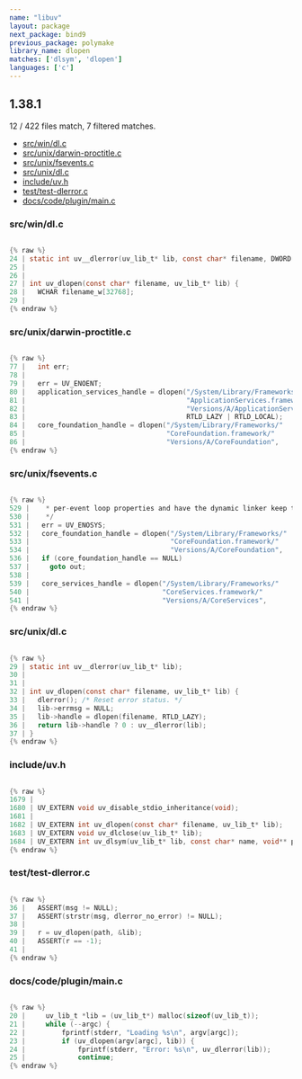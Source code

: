 ```yaml
---
name: "libuv"
layout: package
next_package: bind9
previous_package: polymake
library_name: dlopen
matches: ['dlsym', 'dlopen']
languages: ['c']
---
```

## 1.38.1
12 / 422 files match, 7 filtered matches.

 - [src/win/dl.c](#srcwindlc)
 - [src/unix/darwin-proctitle.c](#srcunixdarwin-proctitlec)
 - [src/unix/fsevents.c](#srcunixfseventsc)
 - [src/unix/dl.c](#srcunixdlc)
 - [include/uv.h](#includeuvh)
 - [test/test-dlerror.c](#testtest-dlerrorc)
 - [docs/code/plugin/main.c](#docscodepluginmainc)

### src/win/dl.c

```c

{% raw %}
24 | static int uv__dlerror(uv_lib_t* lib, const char* filename, DWORD errorno);
25 | 
26 | 
27 | int uv_dlopen(const char* filename, uv_lib_t* lib) {
28 |   WCHAR filename_w[32768];
29 | 
{% endraw %}

```
### src/unix/darwin-proctitle.c

```c

{% raw %}
77 |   int err;
78 | 
79 |   err = UV_ENOENT;
80 |   application_services_handle = dlopen("/System/Library/Frameworks/"
81 |                                        "ApplicationServices.framework/"
82 |                                        "Versions/A/ApplicationServices",
83 |                                        RTLD_LAZY | RTLD_LOCAL);
84 |   core_foundation_handle = dlopen("/System/Library/Frameworks/"
85 |                                   "CoreFoundation.framework/"
86 |                                   "Versions/A/CoreFoundation",
{% endraw %}

```
### src/unix/fsevents.c

```c

{% raw %}
529 |    * per-event loop properties and have the dynamic linker keep track for us.
530 |    */
531 |   err = UV_ENOSYS;
532 |   core_foundation_handle = dlopen("/System/Library/Frameworks/"
533 |                                   "CoreFoundation.framework/"
534 |                                   "Versions/A/CoreFoundation",
536 |   if (core_foundation_handle == NULL)
537 |     goto out;
538 | 
539 |   core_services_handle = dlopen("/System/Library/Frameworks/"
540 |                                 "CoreServices.framework/"
541 |                                 "Versions/A/CoreServices",
{% endraw %}

```
### src/unix/dl.c

```c

{% raw %}
29 | static int uv__dlerror(uv_lib_t* lib);
30 | 
31 | 
32 | int uv_dlopen(const char* filename, uv_lib_t* lib) {
33 |   dlerror(); /* Reset error status. */
34 |   lib->errmsg = NULL;
35 |   lib->handle = dlopen(filename, RTLD_LAZY);
36 |   return lib->handle ? 0 : uv__dlerror(lib);
37 | }
{% endraw %}

```
### include/uv.h

```c

{% raw %}
1679 | 
1680 | UV_EXTERN void uv_disable_stdio_inheritance(void);
1681 | 
1682 | UV_EXTERN int uv_dlopen(const char* filename, uv_lib_t* lib);
1683 | UV_EXTERN void uv_dlclose(uv_lib_t* lib);
1684 | UV_EXTERN int uv_dlsym(uv_lib_t* lib, const char* name, void** ptr);
{% endraw %}

```
### test/test-dlerror.c

```c

{% raw %}
36 |   ASSERT(msg != NULL);
37 |   ASSERT(strstr(msg, dlerror_no_error) != NULL);
38 | 
39 |   r = uv_dlopen(path, &lib);
40 |   ASSERT(r == -1);
41 | 
{% endraw %}

```
### docs/code/plugin/main.c

```c

{% raw %}
20 |     uv_lib_t *lib = (uv_lib_t*) malloc(sizeof(uv_lib_t));
21 |     while (--argc) {
22 |         fprintf(stderr, "Loading %s\n", argv[argc]);
23 |         if (uv_dlopen(argv[argc], lib)) {
24 |             fprintf(stderr, "Error: %s\n", uv_dlerror(lib));
25 |             continue;
{% endraw %}

```